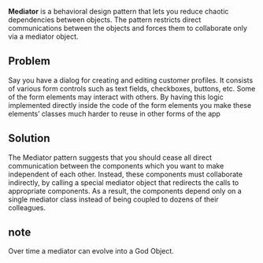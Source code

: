 **Mediator** is a behavioral design pattern that lets you reduce chaotic dependencies between objects. The pattern restricts direct communications between the objects and forces them to collaborate only via a mediator object.

## Problem
Say you have a dialog for creating and editing customer profiles. It consists of various form controls such as text fields, checkboxes, buttons, etc. Some of the form elements may interact with others. By having this logic implemented directly inside the code of the form elements you make these elements’ classes much harder to reuse in other forms of the app

## Solution 
The Mediator pattern suggests that you should cease all direct communication between the components which you want to make independent of each other. Instead, these components must collaborate indirectly, by calling a special mediator object that redirects the calls to appropriate components. As a result, the components depend only on a single mediator class instead of being coupled to dozens of their colleagues.

## note
Over time a mediator can evolve into a God Object.